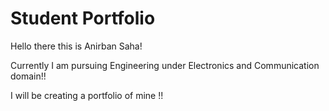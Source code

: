 # Student Portfolio

Hello there this is Anirban Saha!


Currently I am pursuing Engineering under Electronics and Communication domain!!


I will be creating a portfolio of mine !!
